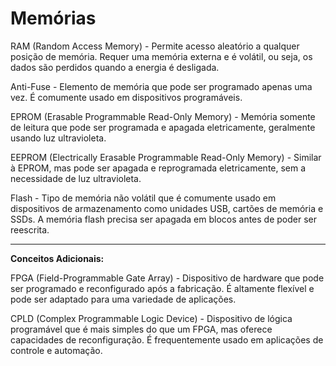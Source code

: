 # Memórias

RAM (Random Access Memory) - Permite acesso aleatório a qualquer posição de memória. Requer uma memória externa e é volátil, ou seja, os dados são perdidos quando a energia é desligada.

Anti-Fuse - Elemento de memória que pode ser programado apenas uma vez. É comumente usado em dispositivos programáveis.

EPROM (Erasable Programmable Read-Only Memory) - Memória somente de leitura que pode ser programada e apagada eletricamente, geralmente usando luz ultravioleta.

EEPROM (Electrically Erasable Programmable Read-Only Memory) - Similar à EPROM, mas pode ser apagada e reprogramada eletricamente, sem a necessidade de luz ultravioleta.

Flash - Tipo de memória não volátil que é comumente usado em dispositivos de armazenamento como unidades USB, cartões de memória e SSDs. A memória flash precisa ser apagada em blocos antes de poder ser reescrita.

---

**Conceitos Adicionais:**

FPGA (Field-Programmable Gate Array) - Dispositivo de hardware que pode ser programado e reconfigurado após a fabricação. É altamente flexível e pode ser adaptado para uma variedade de aplicações.

CPLD (Complex Programmable Logic Device) - Dispositivo de lógica programável que é mais simples do que um FPGA, mas oferece capacidades de reconfiguração. É frequentemente usado em aplicações de controle e automação.
